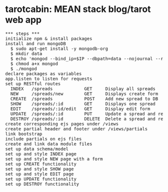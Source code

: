 # tarotcabin: MEAN stack blog/tarot web app
<pre>
*** steps ***
initialize npm & install packages
install and run mongoDB
  $ sudo apt-get install -y mongodb-org
  $ mkdir data
  $ echo 'mongod --bind_ip=$IP --dbpath=data --nojournal --rest "$@"' > mongod
  $ chmod a+x mongod
  $ ./mongod
declare packages as variables
app.listen to listen for requests
set up RESTful routes
  INDEX   /spreads            GET     Display all spreads           Spread.find()
  NEW     /spreads/new        GET     Displays create form          N/A
  CREATE  /spreads            POST    Add new spread to DB          Spread.create()
  SHOW    /spreads/:id        GET     Displays one spread           Spread.findById()
  EDIT    /spreads/:id/edit   GET     Display edit form             Spread.findById()
  UPDATE  /spreads/:id        PUT     Update a spread and redirect  Spread.findByIdAndUpdate()
  DESTROY /spreads/:id        DELETE  Delete a spread and redirect  Spread.findByIdAndDelete()
create corresponding ejs pages under /views
create partial header and footer under /views/partials
link bootstrap
include partials on ejs files
create and link data module files
set up data schema/model
set up and style INDEX page
set up and style NEW page with a form
set up CREATE functionality
set up and style SHOW page
set up and style EDIT page
set up UPDATE functionality
set up DESTROY functionality
</pre>
